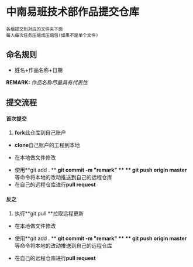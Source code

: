 # 中南易班技术部作品提交仓库		
```
各组提交到对应的文件夹下面
每人每次任务压缩成压缩包(如果不是单个文件)
```

## 命名规则
* 姓名+作品名称+日期

**REMARK:** *作品名称尽量具有代表性*

## 提交流程

#### 首次提交

1. **fork**此仓库到自己账户
*  **clone**自己账户的工程到本地
+  在本地做文件修改
-  使用**git add . **  **git commit -m "remark" ** ** git push origin master**等命令将本地的改动推送到自己的远程仓库
-  在自己的远程仓库进行**pull request**

#### 反之

1. 执行**git pull **拉取远程更新
-  在本地做文件修改
+  使用**git add . **  **git commit -m "remark" ** ** git push origin master**等命令将本地的改动推送到自己的远程仓库
-  在自己的远程仓库进行**pull request**